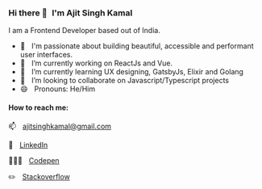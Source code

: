 ### Hi there 👋  &thinsp;&thinsp;I'm Ajit Singh Kamal

I am a Frontend Developer based out of India.

- 🎉 &thinsp;&thinsp; I'm passionate about building beautiful, accessible and performant user interfaces.
- 🔭 &thinsp;&thinsp; I’m currently working on ReactJs and Vue.
- 🌱 &thinsp;&thinsp; I’m currently learning UX designing, GatsbyJs, Elixir and Golang
- 👯 &thinsp;&thinsp; I’m looking to collaborate on Javascript/Typescript projects
- 😄 &thinsp;&thinsp; Pronouns: He/Him

#### How to reach me: 
📫 &thinsp;&thinsp; [ajitsinghkamal@gmail.com](mailto:ajitsinghkamal@gmail.com)

🧘 &thinsp;&thinsp;  [LinkedIn](https://www.linkedin.com/in/ajitsinghkamal/)

👨🏻‍💻 &thinsp;&thinsp; [Codepen](https://codepen.io/AjitsinghKamal)

✏️ &thinsp;&thinsp; [Stackoverflow](https://stackoverflow.com/users/6517778/slumbergeist)


<!--
**AjitsinghKamal/AjitsinghKamal** is a ✨ _special_ ✨ repository because its `README.md` (this file) appears on your GitHub profile.

Here are some ideas to get you started:

- 🔭 I’m currently working on ...
- 🌱 I’m currently learning ...
- 👯 I’m looking to collaborate on ...
- 🤔 I’m looking for help with ...
- 💬 Ask me about ...
- 📫 How to reach me: ...
- 😄 Pronouns: ...
- ⚡ Fun fact: ...
-->
